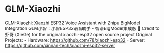 # GLM-Xiaozhi
GLM-Xiaozhi: Xiaozhi ESP32 Voice Assistant with Zhipu BigModel Integration GLM小智：小智ESP32语音助手 - 智谱BigModel集成版  🙏 Credit to 虾哥 (XieGe) for the original xiaozhi-esp32 open source project  Original Projects: - Hardware: https://github.com/78/xiaozhi-esp32 - Server: https://github.com/xinnan-tech/xiaozhi-esp32-server
